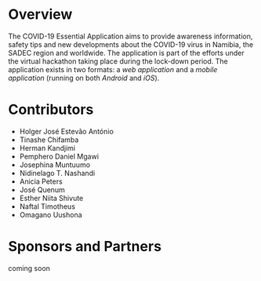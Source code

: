 # Overview
The COVID-19 Essential Application aims to provide awareness information, safety tips and new developments about the COVID-19 virus in Namibia, the SADEC region and worldwide. The application is part of the efforts under the virtual hackathon taking place during the lock-down period. The application exists in two formats: a *web application* and a *mobile application* (running on both _Android_ and _iOS_).

# Contributors

* Holger José Estevão António
* Tinashe Chifamba
* Herman Kandjimi
* Pemphero Daniel Mgawi
* Josephina Muntuumo
* Nidinelago T. Nashandi
* Anicia Peters
* José Quenum
* Esther Niita Shivute
* Naftal Timotheus
* Omagano Uushona

# Sponsors and Partners
coming soon
